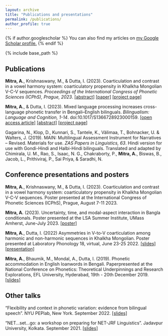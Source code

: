 ```yaml
---
layout: archive
title: "Publications and presentations"
permalink: /publications/
author_profile: true
---
```


{% if author.googlescholar %}
  You can also find my articles on <u><a href="{{author.googlescholar}}">my Google Scholar profile</a>.</u>
{% endif %}

{% include base_path %}

## Publications

**Mitra, A.**, Krishnaswany, M., & Dutta, I. (2023). Coarticulation and contrast in a vowel harmony system: coarticulatory propensity in Khalkha Mongolian V-C-V sequences. _Proceedings of the International Congress of Phonetic Sciences (ICPhS), Prague, 2023_. <a href="/publication/2023_mongolian_icphs" target="_blank">[abstract]</a> <a href="/files/icphs2023_mongolian_paper.pdf" target="_blank">[paper]</a> <a href="/research/mongolian" target="_blank">[project page]</a>



**Mitra, A.**, & Dutta, I. (2023). Mixed language processing increases cross-language phonetic transfer in Bengali–English bilinguals. _Bilingualism: Language and Cognition, 1-14_. doi:10.1017/S1366728923000159. 
<a href="https://doi.org/10.1017/S1366728923000159" target="_blank">[open access article]</a> 
<a href="/publication/2023-phonetic_transfer-blc" target="_blank">[abstract]</a> <a href="/research/phonetic-transfer" target="_blank">[project page]</a>



Gagarina, N., Klop, D., Kunnari, S., Tantele, K., Välimaa, T., Bohnacker, U. & Walters, J. (2019). MAIN: Multilingual Assessment Instrument for Narratives – Revised. Materials for use. _ZAS Papers in Linguistics, 63_. Hindi version for use with Gondi-Hindi and Halbi-Hindi bilinguals. Translated and adapted by Chimirala, U. M., Rao, S., Isaac, N. G., Chakraborty, P., **Mitra, A.**, Biswas, B., Jacob, L., Prithiviraj, P., Sai Priya, & Saradhi, N.


## Conference presentations and posters 

**Mitra, A.**, Krishnaswany, M., \& Dutta, I. (2023). Coarticulation and contrast in a vowel harmony system: coarticulatory propensity in Khalkha Mongolian V-C-V sequences. Poster presented at the International Congress of Phonetic Sciences (ICPhS), Prague, August 7-11 2023. 

**Mitra, A.** (2023). Uncertainty, time, and modal-aspect interaction in Bangla conditionals. Poster presented at the LSA Summer Institute, UMass Amherst, June-July 2023. <a href="/files/lsa2023_conditionals_poster.pdf" target="_blank">[poster]</a>


**Mitra, A.**, Dutta, I. (2022) Asymmetries in V-to-V coarticulation among harmonic and non-harmonic sequences in Khalkha Mongolian. Poster presented at Laboratory Phonology 18, virtual, June 23-25 2022. <a href="/files/labphon18_slides_mongolian.pdf" target="_blank">[slides]</a> <a href="https://youtu.be/brornwZ64Ec" target="_blank">[presentation]</a>

**Mitra, A.**, Bhaumik, M., Mondal, A., Dutta, I. (2019). Phonetic accommodation in English loanwords
in Bengali. Paperpresented at the National Conference on Phonetics: Theoretical Underpinnings and Research Explorations,
EFL University, Hyderabad, 19th - 20th December 2019. <a href="/files/PhonConf_2019.pdf" target="_blank">[slides]</a>


## Other talks

“Flexibility and context in phonetic variation: evidence from bilingual speech”. NYU PEPlab, New York. September 2022. <a href="/files/slides_peplab_sept2022" target="_blank">[slides]</a>


“NET...set...go: a workshop on preparing for NET-JRF Linguistics”. Jadavpur University, Kolkata. September 2021. <a href="/resources/net-jrf" target="_blank">[slides]</a>

